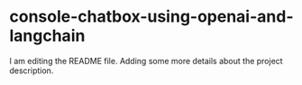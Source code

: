 
# console-chatbox-using-openai-and-langchain
I am editing the README file. Adding some more details about the project description.
